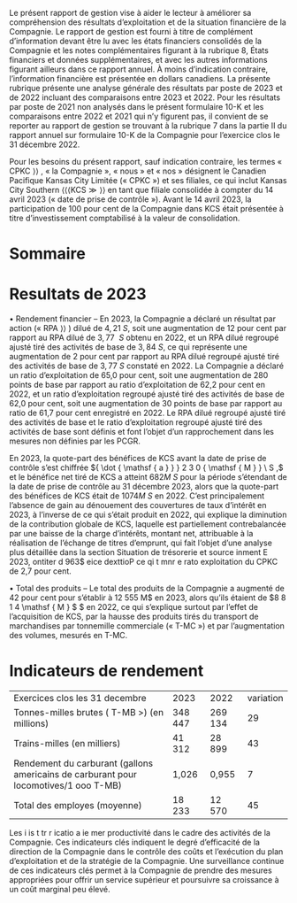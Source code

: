 Le présent rapport de gestion vise à aider le lecteur à améliorer sa compréhension des résultats d’exploitation et de la situation financière de la Compagnie. Le rapport de gestion est fourni à titre de complément d’information devant être lu avec les états financiers consolidés de la Compagnie et les notes complémentaires figurant à la rubrique 8, États financiers et données supplémentaires, et avec les autres informations figurant ailleurs dans ce rapport annuel. À moins d’indication contraire, l’information financière est présentée en dollars canadiens. La présente rubrique présente une analyse générale des résultats par poste de 2023 et de 2022 incluant des comparaisons entre 2023 et 2022. Pour les résultats par poste de 2021 non analysés dans le présent formulaire 10-K et les comparaisons entre 2022 et 2021 qui n’y figurent pas, il convient de se reporter au rapport de gestion se trouvant à la rubrique 7 dans la partie II du rapport annuel sur formulaire 10-K de la Compagnie pour l’exercice clos le 31 décembre 2022.

Pour les besoins du présent rapport, sauf indication contraire, les termes « CPKC $\rangle \rangle$ , « la Compagnie », « nous » et « nos » désignent le Canadien Pacifique Kansas City Limitée (« CPKC ») et ses filiales, ce qui inclut Kansas City Southern $\langle \langle \langle \mathsf { K C S } \gg \rangle \rangle$ en tant que filiale consolidée à compter du 14 avril 2023 (« date de prise de contrôle »). Avant le 14 avril 2023, la participation de 100 pour cent de la Compagnie dans KCS était présentée à titre d’investissement comptabilisé à la valeur de consolidation.

# Sommaire

# Resultats de 2023

• Rendement financier – En 2023, la Compagnie a déclaré un résultat par action (« RPA $\rangle \rangle$ ) dilué de $4 , 2 1 \ S ,$ soit une augmentation de 12 pour cent par rapport au RPA dilué de $3 , 7 7 ~ \ S$ obtenu en 2022, et un RPA dilué regroupé ajusté tiré des activités de base de $3 , 8 4 \ S ,$ ce qui représente une augmentation de 2 pour cent par rapport au RPA dilué regroupé ajusté tiré des activités de base de $3 , 7 7 \ S$ constaté en 2022. La Compagnie a déclaré un ratio d’exploitation de 65,0 pour cent, soit une augmentation de 280 points de base par rapport au ratio d’exploitation de 62,2 pour cent en 2022, et un ratio d’exploitation regroupé ajusté tiré des activités de base de 62,0 pour cent, soit une augmentation de 30 points de base par rapport au ratio de 61,7 pour cent enregistré en 2022. Le RPA dilué regroupé ajusté tiré des activités de base et le ratio d’exploitation regroupé ajusté tiré des activités de base sont définis et font l’objet d’un rapprochement dans les mesures non définies par les PCGR.

En 2023, la quote-part des bénéfices de KCS avant la date de prise de contrôle s’est chiffrée ${ \dot { \mathsf { a } } } 2 3 0 { \mathsf { M } } \ S ,$ et le bénéfice net tiré de KCS a atteint $6 8 2 M \ S$ pour la période s’étendant de la date de prise de contrôle au 31 décembre 2023, alors que la quote-part des bénéfices de KCS était de $1 0 7 4 M \ S$ en 2022. C’est principalement l’absence de gain au dénouement des couvertures de taux d’intérêt en 2023, à l’inverse de ce qui s’était produit en 2022, qui explique la diminution de la contribution globale de KCS, laquelle est partiellement contrebalancée par une baisse de la charge d’intérêts, montant net, attribuable à la réalisation de l’échange de titres d’emprunt, qui fait l’objet d’une analyse plus détaillée dans la section Situation de trésorerie et source inment E 2023,   ontiter d 963\$  eice dexttioP ce qi t mnr e rato exploitation du CPKC de 2,7 pour cent.

• Total des produits – Le total des produits de la Compagnie a augmenté de 42 pour cent pour s’établir à 12 555 M\$ en 2023, alors qu’ils étaient de $8 8 1 4 \mathsf { M } \$ $ en 2022, ce qui s’explique surtout par l’effet de l’acquisition de KCS, par la hausse des produits tirés du transport de marchandises par tonnemille commerciale (« T-MC ») et par l’augmentation des volumes, mesurés en T-MC.

# Indicateurs de rendement

<table><tr><td>Exercices clos les 31 decembre</td><td>2023</td><td>2022</td><td>variation</td></tr><tr><td>Tonnes-milles brutes ( T-MB &gt;) (en millions)</td><td>348 447</td><td>269 134</td><td> 29</td></tr><tr><td>Trains-milles (en milliers)</td><td>41 312</td><td>28 899</td><td>43</td></tr><tr><td> Rendement du carburant (gallons americains de carburant pour locomotives/1 ooo T-MB)</td><td>1,026</td><td>0,955</td><td>7</td></tr><tr><td>Total des employes (moyenne)</td><td>18 233</td><td>12 570</td><td>45</td></tr></table>

Les i   is t  tr r icatio a ie mer productivité dans le cadre des activités de la Compagnie. Ces indicateurs clés indiquent le degré d’efficacité de la direction de la Compagnie dans le contrôle des coûts et l’exécution du plan d’exploitation et de la stratégie de la Compagnie. Une surveillance continue de ces indicateurs clés permet à la Compagnie de prendre des mesures appropriées pour offrir un service supérieur et poursuivre sa croissance à un coût marginal peu élevé.